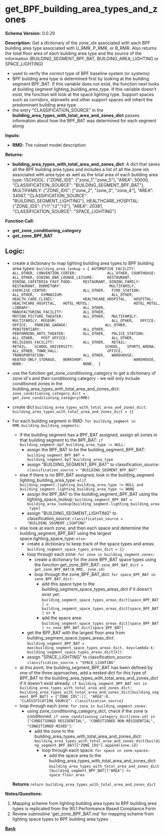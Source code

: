 # get_BPF_building_area_types_and_zones
**Schema Version:** 0.0.29

**Description:** Get a dictionary of the zone_ids associated with each BPF building area type associated with U_RMR, P_RMR, or B_RMR. Also returns the total floor area of each building area type and the source of the information (BUILDING_SEGMENT_BPF_BAT, BUILDING_AREA_LIGHTING or SPACE_LIGHTING)
- used to verify the correct type of BPF baseline system (or systems)
- BPF building area type is determined first by looking at the building segment BPF_BAT.  If this variable does not exist, the function next looks at building segment lighting_building_area_type.  If this variable doesn't exist, the function will look at the space lighting type.  Support spaces such as corridors, stairwells and other support spaces will inherit the predominant building area type.
- the entry "CLASSIFICATION_SOURCE" in the **building_area_types_with_total_area_and_zones_dict** passes information about how the BPF_BAT was determined for each segment along

**Inputs:**  
- **RMD**: The ruleset model description

**Returns:**  
- **building_area_types_with_total_area_and_zones_dict**: A dict that saves all the BPF building area types and includes a list of all the zone ids associated with area type as well as the total area of each building area type: {SCHOOL: {"ZONE_IDS": ["zone_1","zone_5"], "AREA": 50000, "CLASSIFICATION_SOURCE": "BUILDING_SEGMENT_BPF_BAT"}, MULTIFAMILY: {"ZONE_IDS": ["zone_2", "zone_3", "zone_4"], "AREA": 34567, "CLASSIFICATION_SOURCE": "BUILDING_SEGMENT_LIGHTING"}, HEALTHCARE_HOSPITAL: {"ZONE_IDS": ["r1","r2","r3"], "AREA": 20381, "CLASSIFICATION_SOURCE": "SPACE_LIGHTING"}
 
**Function Call:** 
- **get_zone_conditioning_category**
- **get_zone_BPF_BAT**

## Logic:  

- create a dictionary to map lighting building area types to BPF building area types: ```building_area_lookup = {
	AUTOMOTIVE_FACILITY: 			ALL_OTHER,
	CONVENTION_CENTER: 				ALL_OTHER,
	COURTHOUSE: 					ALL_OTHER,
	DINING_BAR_LOUNGE_LEISURE: 		RESTAURANT,  
	DINING_CAFETERIA_FAST_FOOD: 	RESTAURANT,
	DINING_FAMILY: 					RESTAURANT,
	DORMITORY: 						MULTIFAMILY,
	EXERCISE_CENTER: 				ALL_OTHER,  
	FIRE_STATION: 					ALL_OTHER,  
	GYMNASIUM: 						ALL_OTHER,  
	HEALTH_CARE_CLINIC: 			HEALTHCARE_HOSPITAL,  
	HOSPITAL: 						HEALTHCARE_HOSPITAL,  
	HOTEL_MOTEL: 					HOTEL_MOTEL,  
	LIBRARY: 						ALL_OTHER,  
	MANUFACTURING_FACILITY: 		ALL_OTHER,  
	MOTION_PICTURE_THEATER: 		ALL_OTHER,  
	MULTIFAMILY: 					MULTIFAMILY,
	MUSEUM: 						ALL_OTHER,  
	OFFICE: 						OFFICE,  
	PARKING_GARAGE: 				ALL_OTHER,  
	PENITENTIARY: 					ALL_OTHER,  
	PERFORMING_ARTS_THEATER: 		ALL_OTHER,  
	POLICE_STATION: 				ALL_OTHER,  
	POST_OFFICE: 					ALL_OTHER,  
	RELIGIOUS_FACILITY: 			ALL_OTHER,  
	RETAIL: 						RETAIL,  
	SCHOOL_UNIVERSITY: 				SCHOOL,  
	SPORTS_ARENA: 					ALL_OTHER,
	TOWN_HALL: 						OFFICE,  
	TRANSPORTATION: 				ALL_OTHER,  
	WAREHOUSE: 						HEATED-ONLY_STORAGE,  
	WORKSHOP: 						WAREHOUSE,  
	NONE: 							NONE, 
	}```

- use the function get_zone_conditioning_category to get a dictionary of zone id's and their conditioning category - we will only include conditioned zones in the building_area_types_with_total_area_and_zones_dict: `zone_conditioning_category_dict = get_zone_conditioning_category(RMD)`
- create dict `building_area_types_with_total_area_and_zones_dict`: `building_area_types_with_total_area_and_zones_dict = {}`
- For each building segment in RMD: `for building_segment in RMR.building.building_segments:`
	- if the building segment has a BPF_BAT assigned, assign all zones in that building segment to the BPF_BAT: `if building_segment.bpf_building_area_type != NULL:`
		- assign the BPF_BAT to be the building_segment_BPF_BAT: `building_segment_BPF_BAT = building_segment.bpf_building_area_type`
		- assign "BUILDING_SEGMENT_BPF_BAT" to classification_source: `classification_source = "BUILDING_SEGMENT_BPF_BAT"`
	- else if there is no BPF_BAT assigned, look in the building_segment lighting_building_area_type: `elif building_segment.lighting_building_area_type != NULL and building_segment.lighting_building_area_type != NONE`
		- assign the BPF_BAT to the building_segment_BPF_BAT using the lighting_space_lookup: `building_segment_BPF_BAT = building_area_lookup[building_segment.lighting_building_area_type]`
		- assign "BUILDING_SEGMENT_LIGHTING" to classification_source: `classification_source = "BUILDING_SEGMENT_LIGHTING"`
	- else look at each zone, and then each space and determine the building_segment_BPF_BAT using the largest space.lighting_space_type: `else:`
		- create a dictionary to keep track of the space types and areas: `building_segment_space_types_areas_dict = {}`
		- loop through each zone: `for zone in building_segment.zones:`
			- create a dictionary for the zone BPF_BAT space types using the function get_zone_BPF_BAT: `zone_BPF_BAT_dict = get_zone_BPF_BAT(B_RMI, zone.id)`
			- loop through the zone_BPF_BAT_dict: `for space_BPF_BAT in zone_BPF_BAT_dict:`
				- add this space type to the building_segment_space_types_areas_dict if it doesn't exist yet: `building_segment_space_types_areas_dict[space_BPF_BAT] = building_segment_space_types_areas_dict[space_BPF_BAT] or 0`
				- add the space area: `building_segment_space_types_areas_dict[space_BPF_BAT] += zone_BPF_BAT_dict[space_BPF_BAT]`
		- get the BPF_BAT with the largest floor area from building_segment_space_types_areas_dict: `building_segment_BPF_BAT = max(building_segment_space_types_areas_dict, key=lambda k: building_segment_space_types_areas_dict[k])`
		- assign "SPACE_LIGHTING" to classification_source: `classification_source = "SPACE_LIGHTING"`
	- at this point, the building_segment_BPF_BAT has been defined by one of the three approaches, add a nested dict for this type of BPF_BAT to the building_area_types_with_total_area_and_zones_dict if it doesn't exist already: `if building_segment_BPF_BAT not in building_area_types_with_total_area_and_zones_dict: building_area_types_with_total_area_and_zones_dict[building_segment_BPF_BAT] = {"ZONE_IDS":[], "AREA":0, "CLASSIFICATION_SOURCE": classification_source}`
	- loop through each zone: `for zone in building_segment.zones:`
		- using zone_conditioning_category_dict, check if the zone is conditioned. `if zone_conditioning_category_dict[zone.id] in ["CONDITIONED RESIDENTIAL", "CONDITIONED NON-RESIDENTIAL", "CONDITIONED MIXED"]`:
			- add the zone to the building_area_types_with_total_area_and_zones_dict: `building_area_types_with_total_area_and_zones_dict[building_segment_BPF_BAT]["ZONE_IDS"].append(zone.id)`
				- loop through each space: `for space in zone.spaces:`
					- add the space area to the building_area_types_with_total_area_and_zones_dict: `building_area_types_with_total_area_and_zones_dict[building_segment_BPF_BAT]["AREA"] += space.floor_area`

	 **Returns** `return building_area_types_with_total_area_and_zones_dict`  

**Notes/Questions:**  
1. Mapping scheme from lighting building area types to BPF building area types is replicated from the 90.1 Performance Based Compliance Form
2. Review subroutine 'get_zone_BPF_BAT.md' for mapping scheme from lighting space types to BPF building area types

**[Back](../_toc.md)**
